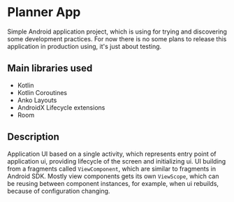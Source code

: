 # Planner App

Simple Android application project, which is using for trying and discovering some development practices. For now there is no some plans to release this application in production using, it\'s just about testing.

## Main libraries used

 * Kotlin
 * Kotlin Coroutines
 * Anko Layouts
 * AndroidX Lifecycle extensions
 * Room
 
## Description

Application UI based on a single activity, which represents entry point of application ui, providing lifecycle of the screen and initializing ui. UI building from a fragments called `ViewComponent`, which are similar to fragments in Android SDK. Mostly view components gets its own `ViewScope`, which can be reusing between component instances, for example, when ui rebuilds, because of configuration changing.
